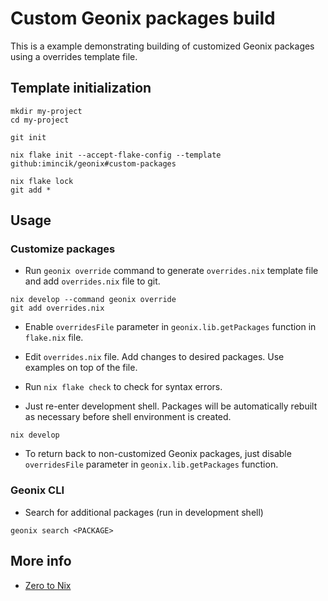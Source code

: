 # Custom Geonix packages build

This is a example demonstrating building of customized Geonix packages using
a overrides template file.

## Template initialization

```
mkdir my-project
cd my-project

git init

nix flake init --accept-flake-config --template github:imincik/geonix#custom-packages

nix flake lock
git add *
```


## Usage

### Customize packages

* Run `geonix override` command to generate `overrides.nix` template file and
  add `overrides.nix` file to git.

```
nix develop --command geonix override
git add overrides.nix
```

* Enable `overridesFile` parameter in `geonix.lib.getPackages` function in
  `flake.nix` file.

* Edit `overrides.nix` file. Add changes to desired packages. Use examples on
  top of the file.

* Run `nix flake check` to check for syntax errors.

* Just re-enter development shell. Packages will be automatically rebuilt as
  necessary before shell environment is created.

```
nix develop
```

* To return back to non-customized Geonix packages, just disable `overridesFile`
  parameter in `geonix.lib.getPackages` function.

### Geonix CLI

* Search for additional packages (run in development shell)

```
geonix search <PACKAGE>
```


## More info

* [Zero to Nix](https://zero-to-nix.com/)
